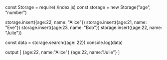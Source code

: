 const Storage = require(./index.js)
const storage = new Storage("age", "number")

storage.insert({age:22, name: "Alice"})
storage.insert({age:21, name: "Eve"})
storage.insert({age:23, name: "Bob"})
storage.insert({age:22, name: "Julie"})

const data = storage.search({age: 22})
console.log(data)

output
[
  {age:22, name:"Alice"}
  {age:22, name:"Julie"}
]